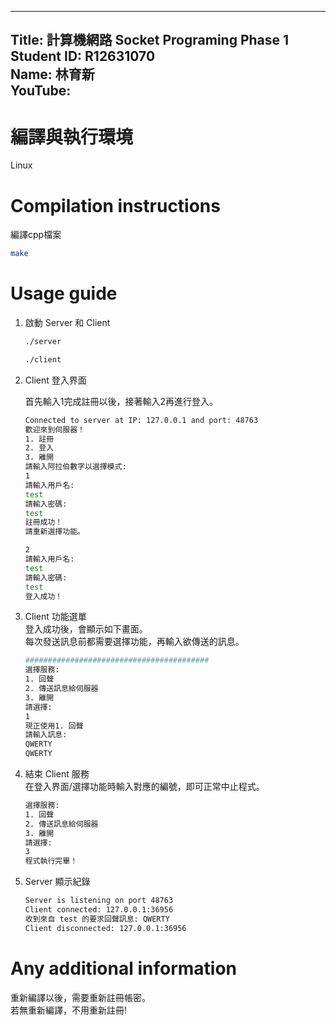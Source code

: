 <!-- title: 計算機網路 Socket Programing Phase 1 -->
---
Title: 計算機網路 Socket Programing Phase 1   
Student ID: R12631070  
Name: 林育新  
YouTube: 
---
# 編譯與執行環境
Linux

# Compilation instructions
編譯cpp檔案  
```bash
make
```

# Usage guide

1. 啟動 Server 和 Client
    ```bash
    ./server
    ```

    ```bash
    ./client
    ```

2. Client 登入界面  

    首先輸入1完成註冊以後，接著輸入2再進行登入。  
    ```bash
    Connected to server at IP: 127.0.0.1 and port: 48763
    歡迎來到伺服器！
    1. 註冊
    2. 登入
    3. 離開
    請輸入阿拉伯數字以選擇模式:
    1
    請輸入用戶名:
    test
    請輸入密碼:
    test
    註冊成功！
    請重新選擇功能。

    2
    請輸入用戶名:
    test
    請輸入密碼:
    test
    登入成功！
    ```

3. Client 功能選單  
    登入成功後，會顯示如下畫面。  
    每次發送訊息前都需要選擇功能，再輸入欲傳送的訊息。
    ```bash
    #########################################
    選擇服務:
    1. 回聲
    2. 傳送訊息給伺服器
    3. 離開
    請選擇:
    1
    現正使用1. 回聲
    請輸入訊息:
    QWERTY
    QWERTY
    ```

4. 結束 Client 服務  
   在登入界面/選擇功能時輸入對應的編號，即可正常中止程式。
    ```bash
    選擇服務:
    1. 回聲
    2. 傳送訊息給伺服器
    3. 離開
    請選擇:
    3
    程式執行完畢！
    ```

5. Server 顯示紀錄
    ```bash
    Server is listening on port 48763
    Client connected: 127.0.0.1:36956
    收到來自 test 的要求回聲訊息: QWERTY
    Client disconnected: 127.0.0.1:36956
    ```

# Any additional information
重新編譯以後，需要重新註冊帳密。  
若無重新編譯，不用重新註冊!